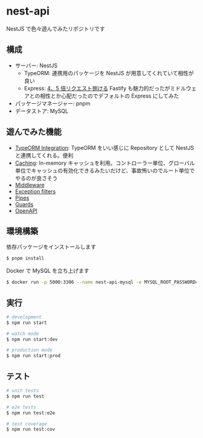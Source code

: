 # nest-api

NestJS で色々遊んでみたリポジトリです

## 構成

- サーバー: NestJS
  - TypeORM: 連携用のパッケージを NestJS が用意してくれていて相性が良い
  - Express: [4、5 倍リクエスト捌ける](https://github.com/nestjs/nest/pull/8007/checks?check_run_id=3473130688) Fastify も魅力的だったがミドルウェアとの相性とか心配だったのでデフォルトの Express にしてみた
- パッケージマネージャー: pnpm
- データストア: MySQL

## 遊んでみた機能

- [TypeORM Integration](https://docs.nestjs.com/techniques/database#typeorm-integration): TypeORM をいい感じに Repository として NestJS と連携してくれる。便利
- [Caching](https://docs.nestjs.com/techniques/caching): In-memory キャッシュを利用。コントローラー単位、グローバル単位でキャッシュの有効化できるみたいだけど、事故怖いのでルート単位でやるのが良さそう
- [Middleware](https://docs.nestjs.com/middleware)
- [Exception filters](https://docs.nestjs.com/exception-filters)
- [Pipes](https://docs.nestjs.com/pipes)
- [Guards](https://docs.nestjs.com/guards)
- [OpenAPI](https://docs.nestjs.com/openapi/introduction)

## 環境構築

依存パッケージをインストールします

```bash
$ pnpm install
```

Docker で MySQL を立ち上げます

```bash
$ docker run -p 5000:3306 --name nest-api-mysql -e MYSQL_ROOT_PASSWORD=root -e MYSQL_DATABASE=nest-api -d mysql:latest
```

## 実行

```bash
# development
$ npm run start

# watch mode
$ npm run start:dev

# production mode
$ npm run start:prod
```

## テスト

```bash
# unit tests
$ npm run test

# e2e tests
$ npm run test:e2e

# test coverage
$ npm run test:cov
```

